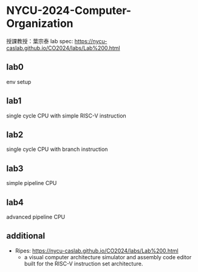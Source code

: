 # NYCU-2024-Computer-Organization
授課教授：葉宗泰
lab spec: https://nycu-caslab.github.io/CO2024/labs/Lab%200.html
## lab0
env setup
## lab1
single cycle CPU with simple RISC-V instruction
## lab2
single cycle CPU with branch instruction
## lab3
simple pipeline CPU
## lab4
advanced pipeline CPU
## additional
- Ripes: https://nycu-caslab.github.io/CO2024/labs/Lab%200.html
  - a visual computer architecture simulator and assembly code editor built for the RISC-V instruction set architecture.
